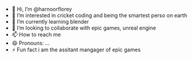 - 👋 Hi, I’m @harnoorflorey
- 👀 I’m interested in cricket coding and being the smartest perso on earth
- 🌱 I’m currently learning blender
- 💞️ I’m looking to collaborate with epic games, unreal engine
- 📫 How to reach me 
- 😄 Pronouns: ...
- ⚡ Fun fact i am the assitant mangager of epic games

<!---
harnoorflorey/harnoorflorey is a ✨ special ✨ repository because its `README.md` (this file) appears on your GitHub profile.
You can click the Preview link to take a look at your changes.
--->
